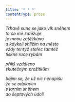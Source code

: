 ```yaml
---
title: '* * *'
contentType: prose
---
```


_Trhavě sune se jako vlk sněhem  
to co mě zatěžuje  
je mnou zatěžkáno  
a kdykoli shlížím na město  
vždy tentýž stařec tamtéž  
tiskne ruce rybám_

_příliš vzdáleno  
skutečným prožitkům_

_bojím se, že už nic nenapíšu  
že se odplavím  
s jarním sněhem  
do šeptavých údolí_
